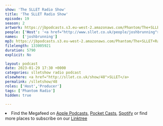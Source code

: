 ```yaml
---
show: 'The SLLET Radio Show'
title: 'The SLLET Radio Show'
episode: 19
season: 2
artwork: https://jbpodcasts.s3.eu-west-2.amazonaws.com/Phantom/The+SLLET+Radio+Show/SLLET+square.png
people: ['Host': '<a href="http://www.sllet.co.uk/people/joshbrunning">Josh Brunning</a>']
names:  ['joshbrunning']
mp3: https://jbpodcasts.s3.eu-west-2.amazonaws.com/Phantom/The+SLLET+Radio+Show/2023-01-29+-+48.mp3
filelength: 133005921
duration: 5790 
explicit: No

layout: podcast
date: 2023-01-29 17:30 +0000
categories: slletshow radio podcast
elsewhere: <a href="http://sllet.co.uk/show/48">SLLET</a>
permalink: /slletshow/48
roles: ['Host','Producer']
tags: ['Phantom Radio']
hidden: true

---
```


<li>Find the Megafeed on <a href="https://podcasts.apple.com/us/podcast/phantom-radio-all-the-shows/id1659527657">Apple Podcasts</a>, <a href="https://pca.st/5rlgsndl">Pocket Casts</a>, <a href="https://open.spotify.com/show/1WGc6YCF3UfAL7E62gHLAS?si=eff5901deb8d498e">Spotify</a> or find more places to subscribe on our <a href="https://linktr.ee/phantomradious">Linktree</a></li>
